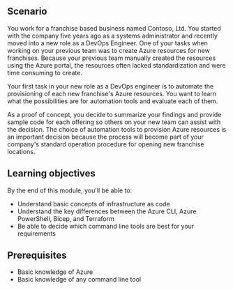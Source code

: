 ## Scenario

You work for a franchise based business named Contoso, Ltd. You started with the company five years
ago as a systems administrator and recently moved into a new role as a DevOps Engineer. One of your
tasks when working on your previous team was to create Azure resources for new franchises. Because
your previous team manually created the resources using the Azure portal, the resources often lacked
standardization and were time consuming to create.

Your first task in your new role as a DevOps engineer is to automate the provisioning of each new
franchise's Azure resources. You want to learn what the possibilities are for automation tools and
evaluate each of them.

As a proof of concept, you decide to summarize your findings and provide sample code for each
offering so others on your new team can assist with the decision. The choice of automation tools to
provision Azure resources is an important decision because the process will become part of your
company's standard operation procedure for opening new franchise locations.

## Learning objectives

By the end of this module, you'll be able to:

- Understand basic concepts of infrastructure as code
- Understand the key differences between the Azure CLI, Azure PowerShell, Bicep, and Terraform
- Be able to decide which command line tools are best for your requirements

## Prerequisites

- Basic knowledge of Azure
- Basic knowledge of any command line tool